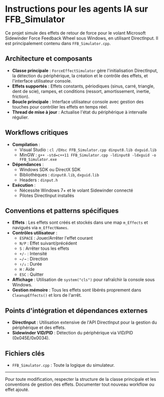 # Instructions pour les agents IA sur FFB_Simulator

Ce projet simule des effets de retour de force pour le volant Microsoft Sidewinder Force Feedback Wheel sous Windows, en utilisant DirectInput. Il est principalement contenu dans `FFB_Simulator.cpp`.

## Architecture et composants
- **Classe principale** : `ForceEffectSimulator` gère l'initialisation DirectInput, la détection du périphérique, la création et le contrôle des effets, et l'interface utilisateur console.
- **Effets supportés** : Effets constants, périodiques (sinus, carré, triangle, dent de scie), rampes, et conditions (ressort, amortissement, inertie, friction).
- **Boucle principale** : Interface utilisateur console avec gestion des touches pour contrôler les effets en temps réel.
- **Thread de mise à jour** : Actualise l'état du périphérique à intervalle régulier.

## Workflows critiques
- **Compilation** :
  - Visual Studio : `cl /EHsc FFB_Simulator.cpp dinput8.lib dxguid.lib`
  - MinGW : `g++ -std=c++11 FFB_Simulator.cpp -ldinput8 -ldxguid -o FFB_Simulator.exe`
- **Dépendances** :
  - Windows SDK ou DirectX SDK
  - Bibliothèques : `dinput8.lib`, `dxguid.lib`
  - Headers : `dinput.h`
- **Exécution** :
  - Nécessite Windows 7+ et le volant Sidewinder connecté
  - Pilotes DirectInput installés

## Conventions et patterns spécifiques
- **Effets** : Les effets sont créés et stockés dans une map `m_Effects` et navigués via `m_EffectNames`.
- **Contrôles utilisateur** :
  - `ESPACE` : Jouer/Arrêter l'effet courant
  - `N/P` : Effet suivant/précédent
  - `S` : Arrêter tous les effets
  - `+/-` : Intensité
  - `←/→` : Direction
  - `↑/↓` : Durée
  - `H` : Aide
  - `ESC` : Quitter
- **Affichage** : Utilisation de `system("cls")` pour rafraîchir la console sous Windows.
- **Gestion mémoire** : Tous les effets sont libérés proprement dans `CleanupEffects()` et lors de l'arrêt.

## Points d'intégration et dépendances externes
- **DirectInput** : Utilisation extensive de l'API DirectInput pour la gestion du périphérique et des effets.
- **Sidewinder VID/PID** : Détection du périphérique via VID/PID (0x045E/0x0034).

## Fichiers clés
- `FFB_Simulator.cpp` : Toute la logique du simulateur.

---

Pour toute modification, respecter la structure de la classe principale et les conventions de gestion des effets. Documenter tout nouveau workflow ou effet ajouté.
